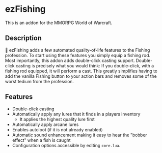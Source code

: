 # ezFishing

This is an addon for the MMORPG World of Warcraft.

## Description

:fishing_pole_and_fish: ezFishing adds a few automated quality-of-life features to the Fishing profession. To start using these features you simply equip a fishing rod. Most importantly, this addon adds double-click casting support. Double-click casting is precisely what you would think: If you double-click, with a fishing rod equipped, it will perform a cast. This greatly simplifies having to add the vanilla Fishing button to your action bars and removes some of the worst tedium from the profession.

## Features

* Double-click casting
* Automatically apply any lures that it finds in a players inventory
  * It applies the highest quality lure first
* Automatically apply arcane lures
* Enables autoloot (if it is not already enabled)
* Automatic sound enhancement making it easy to hear the "bobber effect" when a fish is caught
* Configuration options accessible by editing `core.lua`.
